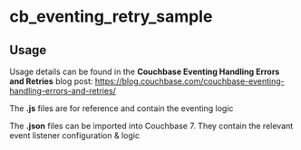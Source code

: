 # cb_eventing_retry_sample

## Usage
Usage details can be found in the **Couchbase Eventing Handling Errors and Retries** blog post: https://blog.couchbase.com/couchbase-eventing-handling-errors-and-retries/

The **.js** files are for reference and contain the eventing logic

The **.json** files can be imported into Couchbase 7. They contain the relevant event listener configuration & logic
